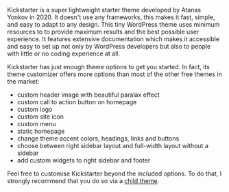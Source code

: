Kickstarter is a super lightweight starter theme developed by Atanas Yonkov in 2020. It doesn't use any frameworks, this makes it fast, simple, and easy to adapt to any design. This tiny WordPress theme uses minimum resources to to provide maximum results and the best possible user experience. It features extensive documentation which makes it accessible and easy to set up not only by WordPress developers but also to people with little or no coding experience at all.

Kickstarter has just enough theme options to get you started. In fact, its theme customizer offers more options than most of the other free themes in the market:

- custom header image with beautiful paralax effect
- custom call to action button on homepage
- custom logo
- custom site icon
- custom menu
- static homepage
- change theme accent colors, headings, links and buttons
- choose between right sidebar layout and full-width layout without a sidebar
- add custom widgets to right sidebar and footer

Feel free to customise Kickstarter beyond the included options. To do that, I strongly recommend that you do so via a [child theme](http://codex.wordpress.org/Child_Themes).